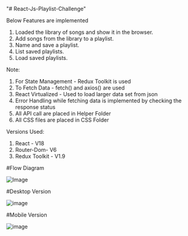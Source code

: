 "# React-Js-Playlist-Challenge" 

Below Features are implemented
1. Loaded the library of songs and show it in the browser.
2. Add songs from the library to a playlist.
3. Name and save a playlist.
4. List saved playlists.
5. Load saved playlists.

Note:
1. For State Management - Redux Toolkit is used
2. To Fetch Data - fetch() and axios() are used
3. React Virtualized - Used to load larger data set from json
4. Error Handling while fetching data is implemented by checking the response status
5. All API call are placed in Helper Folder
6. All CSS files are placed in CSS Folder


Versions Used:
1) React - V18
2) Router-Dom- V6
3) Redux Toolkit - V1.9

#Flow Diagram

![Image](https://user-images.githubusercontent.com/111413484/203853283-4c44a674-d1c9-4367-bec4-c4e2166fa4f5.jpg)

#Desktop Version

![image](https://user-images.githubusercontent.com/111413484/203854283-b976ee88-a0a0-4ffe-aa66-1bff8ccaf8c4.png)

#Mobile Version

![image](https://user-images.githubusercontent.com/111413484/203854368-e8807556-af7f-428c-8f0c-cf0d93c4873c.png)

